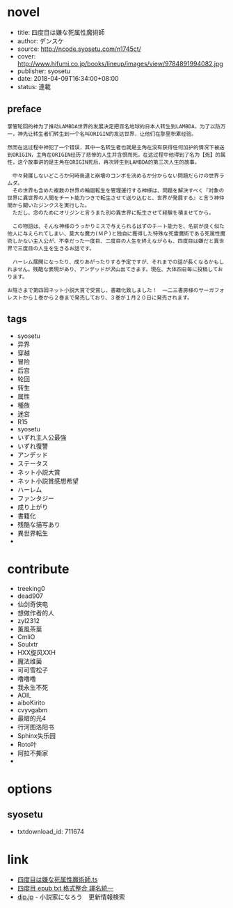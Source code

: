 # novel

- title: 四度目は嫌な死属性魔術師
- author: デンスケ
- source: http://ncode.syosetu.com/n1745ct/
- cover: http://www.hifumi.co.jp/books/lineup/images/view/9784891994082.jpg
- publisher: syosetu
- date: 2018-04-09T16:34:00+08:00
- status: 連載

## preface

```
掌管轮回的神为了推动LAMBDA世界的发展决定把百名地球的日本人转生到LAMBDA，为了以防万一，神先让转生者们转生到一个名叫ORIGIN的发达世界，让他们在那里积累经验。

然而在这过程中神犯了一个错误，其中一名转生者也就是主角在没有获得任何加护的情况下被送到ORIGIN，主角在ORIGIN经历了悲惨的人生并含恨而死，在这过程中他得到了名为【死】的属性，这个故事讲的是主角在ORIGIN死后，再次转生到LAMBDA的第三次人生的故事。

　中々発展しないどころか何時衰退と崩壊のコンボを決めるか分からない問題だらけの世界ラムダ。
　その世界も含めた複数の世界の輪廻転生を管理運行する神様は、問題を解決すべく『対象の世界に異世界の人間をチート能力つきで転生させて送り込むと、世界が発展する』と言う神仲間から聞いたジンクスを実行した。
　ただし、念のためにオリジンと言うまた別の異世界に転生させて経験を積ませてから。

　この物語は、そんな神様のうっかりミスで与えられるはずのチート能力を、名前が良く似た他人に与えられてしまい、莫大な魔力(ＭＰ)と独自に獲得した特殊な死霊魔術である死属性魔術しかない主人公が、不幸だった一度目、二度目の人生を終えながらも、四度目は嫌だと異世界で三度目の人生を生きるお話です。

　ハーレム展開になったり、成りあがったりする予定ですが、それまでの話が長くなるかもしれません。残酷な表現があり、アンデッドが沢山出てきます。現在、大体四日毎に投稿しております。

お陰さまで第四回ネット小説大賞で受賞し、書籍化致しました！　一二三書房様のサーガフォレストから１巻から２巻まで発売しており、３巻が１月２０日に発売されます。
```

## tags

- syosetu
- 异界
- 穿越
- 冒险
- 后宫
- 轮回
- 转生
- 属性
- 種族
- 迷宮
- R15
- syosetu
- いずれ主人公最強
- いずれ復讐
- アンデッド
- ステータス
- ネット小説大賞
- ネット小説賞感想希望
- ハーレム
- ファンタジー
- 成り上がり
- 書籍化
- 残酷な描写あり
- 異世界転生
- 

# contribute

- treeking0
- dead907
- 仙剑奇侠电
- 想做作者的人
- zyl2312
- 薰風茶葉
- CmliO
- Soulxtr
- HXX旋风XXH
- 魔法维菌
- 可可雪松子
- 噜噜噜
- 我永生不死
- AOIL
- aiboKirito
- cvyvgabm
- 最暗的光4
- 行河图洛阳书
- Sphinx失乐园
- Roto叶
- 阿拉不撕家
- 


# options

## syosetu

- txtdownload_id: 711674


# link

- [四度目は嫌な死属性魔術師.ts](https://github.com/bluelovers/node-novel/blob/master/lib/locales/%E5%9B%9B%E5%BA%A6%E7%9B%AE%E3%81%AF%E5%AB%8C%E3%81%AA%E6%AD%BB%E5%B1%9E%E6%80%A7%E9%AD%94%E8%A1%93%E5%B8%AB.ts)
- [四度目 epub txt 格式整合 譯名統一](http://tieba.baidu.com/p/5531952815?pid=117529194602)
- [dip.jp](https://narou.dip.jp/search.php?text=n1745ct&novel=all&genre=all&new_genre=all&length=0&down=0&up=100) - 小説家になろう　更新情報検索
